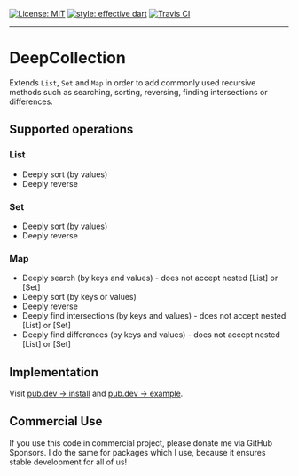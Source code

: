 <a href="https://opensource.org/licenses/MIT"><img src="https://img.shields.io/badge/license-MIT-yellow.svg" alt="License: MIT"></a>
<a href="https://github.com/tenhobi/effective_dart"><img src="https://img.shields.io/badge/style-effective_dart-blue.svg" alt="style: effective dart"></a>
<a href="https://travis-ci.org/github/owczaro/deep_collection"><img src="https://travis-ci.org/owczaro/deep_collection.svg?branch=master" alt="Travis CI"></a>

---


# DeepCollection

Extends `List`, `Set` and `Map` in order to add commonly used recursive methods such as searching, sorting, reversing, finding intersections or differences.

## Supported operations

### List

- Deeply sort (by values)
- Deeply reverse

### Set

- Deeply sort (by values)
- Deeply reverse

### Map

- Deeply search (by keys and values) - does not accept nested [List] or [Set]
- Deeply sort (by keys or values)
- Deeply reverse
- Deeply find intersections (by keys and values) - does not accept nested [List] or [Set]
- Deeply find differences (by keys and values) - does not accept nested [List] or [Set]


## Implementation

Visit [pub.dev -> install](https://pub.dev/packages/deep_collection/install) and [pub.dev -> example](https://pub.dev/packages/deep_collection/example).


## Commercial Use

If you use this code in commercial project, please donate me via GitHub Sponsors. I do the same for packages which I use, because it ensures stable development for all of us!
